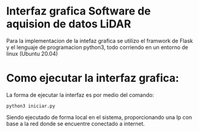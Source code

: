 # Interfaz grafica Software de aquision de datos LiDAR

Para la implementacion de la intefaz grafica se utilizo el framwork de Flask y el lenguaje de programacion python3, todo corriendo en un entorno de linux (Ubuntu 20.04)

# Como ejecutar la interfaz grafica:
La forma de ejecutar la interfaz es por medio del comando:

    python3 iniciar.py
    
Siendo ejecutado de forma local en el sistema, proporcionando una Ip con base a la red donde se encuentre conectado a internet.


